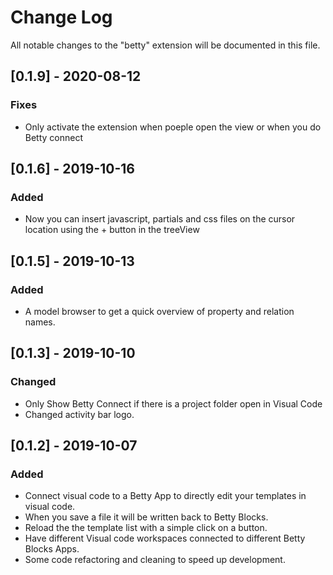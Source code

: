 # Change Log

All notable changes to the "betty" extension will be documented in this file.

## [0.1.9] - 2020-08-12

### Fixes

- Only activate the extension when poeple open the view or when you do Betty connect

## [0.1.6] - 2019-10-16

### Added

- Now you can insert javascript, partials and css files on the cursor location using the + button in the treeView

## [0.1.5] - 2019-10-13

### Added

- A model browser to get a quick overview of property and relation names.

## [0.1.3] - 2019-10-10

### Changed

- Only Show Betty Connect if there is a project folder open in Visual Code
- Changed activity bar logo.

## [0.1.2] - 2019-10-07

### Added

- Connect visual code to a Betty App to directly edit your templates in visual code.
- When you save a file it will be written back to Betty Blocks.
- Reload the the template list with a simple click on a button.
- Have different Visual code workspaces connected to different Betty Blocks Apps.
- Some code refactoring and cleaning to speed up development.
